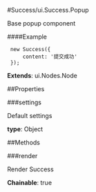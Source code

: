 #Success/ui.Success.Popup

Base popup component

####Example

     new Success({
         content: '提交成功'
     });

**Extends**: ui.Nodes.Node

##Properties

###settings

Default settings

**type**: Object

##Methods

###render

Render Success

**Chainable**: true

